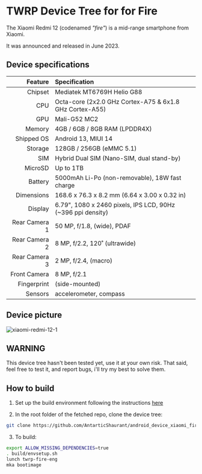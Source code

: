 # TWRP Device Tree for for Fire

The Xiaomi Redmi 12 (codenamed _"fire"_) is a mid-range smartphone from Xiaomi.

It was announced and released in June 2023.

## Device specifications

| Feature                        | Specification                                                                             |
| -----------------------------: | :---------------------------------------------------------------------------------------- |
| Chipset                        | Mediatek MT6769H Helio G88                                                        |
| CPU                            | Octa-core (2x2.0 GHz Cortex-A75 & 6x1.8 GHz Cortex-A55) |
| GPU                            | Mali-G52 MC2                                                                      |
| Memory                         | 4GB / 6GB / 8GB RAM (LPDDR4X)                                                                  |
| Shipped OS                     | Android 13, MIUI 14                                                                   |
| Storage                        | 128GB / 256GB (eMMC 5.1)                                                                   |
| SIM                            | Hybrid Dual SIM (Nano-SIM, dual stand-by)                                                 |
| MicroSD                        | Up to 1TB                                                                                 |
| Battery                        | 5000mAh Li-Po (non-removable), 18W fast charge                                           |
| Dimensions                     | 168.6 x 76.3 x 8.2 mm (6.64 x 3.00 x 0.32 in)                                             |
| Display                        | 6.79", 1080 x 2460 pixels, IPS LCD, 90Hz (~396 ppi density)              |
| Rear Camera 1                  | 50 MP, f/1.8, (wide), PDAF                                       |
| Rear Camera 2                  | 8 MP, f/2.2, 120˚ (ultrawide)                                                    |
| Rear Camera 3                  | 2 MP, f/2.4, (macro)                                                                      |
| Front Camera                   | 8 MP, f/2.1                                                  |
| Fingerprint                    | (side-mounted)                                                    |
| Sensors                        | accelerometer, compass                          |


## Device picture

![xiaomi-redmi-12-1](https://github.com/AntarticShaurant/android_device_xiaomi_fire/assets/109678650/bd593af4-92d4-4d5a-872d-e21bbb699a89)


## WARNING

This device tree hasn't been tested yet, use it at your own risk.
That said, feel free to test it, and report bugs, i'll try my best to solve them.

## How to build

1. Set up the build environment following the instructions [here](https://github.com/minimal-manifest-twrp/platform_manifest_twrp_aosp/blob/twrp-12.1/README.md#getting-started)

2. In the root folder of the fetched repo, clone the device tree:

```bash
git clone https://github.com/AntarticShaurant/android_device_xiaomi_fire.git device/xiaomi/fire
```

3. To build:

```bash
export ALLOW_MISSING_DEPENDENCIES=true
. build/envsetup.sh
lunch twrp-fire-eng
mka bootimage
```

